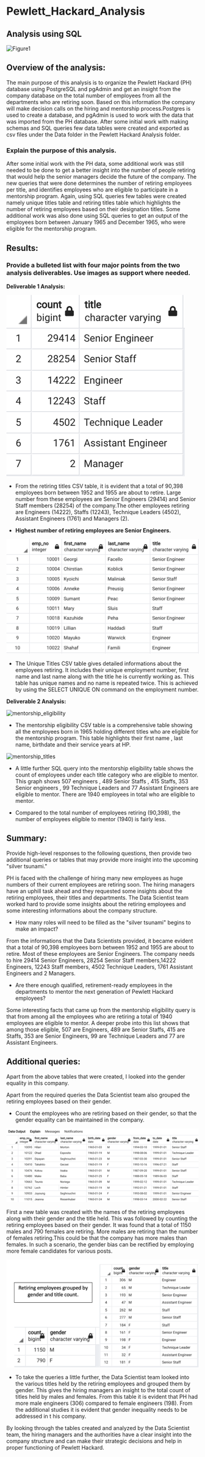 # Pewlett_Hackard_Analysis

## Analysis using SQL

![Figure1](https://pic2.zhimg.com/v2-78eeeab6a52b3651c33d685933d94a7c_720w.jpg?source=172ae18b)

## Overview of the analysis:

The main purpose of this analysis is to organize the Pewlett Hackard (PH) database using PostgreSQL and pgAdmin and get an insight from the company database on the total number of employees from all the departments who are retiring soon. Based on this information the company will make decision calls on the hiring and mentorship process.Postgres is used to create a database, and pgAdmin is used to work with the data that was imported from the PH database. After some initial work with making schemas and SQL queries few data tables were created and exported as csv files under the Data folder in the Pewlett Hackard Analysis folder.

### Explain the purpose of this analysis.

After some initial work with the PH data, some additional work was still needed to be done to get a better insight into the number of people retiring that would help the senior managers decide the future of the company. The new queries that were done determines the number of retiring employees per title, and identifies employees who are eligible to participate in a mentorship program. Again, using SQL queries few tables were created namely unique titles table and retiring titles table which highlights the number of retiring employees based on their designation titles. Some additional work was also done using SQL queries to get an output of the employees born between January 1965 and December 1965, who were eligible for the mentorship program.

## Results:

### Provide a bulleted list with four major points from the two analysis deliverables. Use images as support where needed.

**Deliverable 1 Analysis:**

![retiring_title](Data/retiring_titles.png)

* From the retiring titles CSV table, it is evident that a total of 90,398 employees born between 1952 and 1955 are about to retire. Large number from these employees are Senior Engineers (29414) and Senior Staff members (28254) of the company.The other employees retiring are Engineers (14222), Staffs (12243), Technique Leaders (4502), Assistant Engineers (1761) and Managers (2).  

* **Highest number of retiring employees are Senior Engineers.**

![Unique_titles](Data/unique_titles.png)

* The Unique Titles CSV table gives detailed informations about the employees retiring. It includes their unique employment number, first name and last name along with the title he is currently working as. This table has unique names and no name is repeated twice. This is achieved by using the SELECT UNIQUE ON command on the employment number.

**Deliverable 2 Analysis:**

![mentorship_eligibility]()

* The mentorship eligibility CSV table is a comprehensive table showing all the employees born in 1965 holding different titles who are eligible for the mentorship program. This table highlights their first name , last name, birthdate and their service years at HP.

![mentorship_titles]()

* A little further SQL query into the mentorship eligibility table shows the count of employees under each title category who are eligible to mentor. This graph shows 507 engineers , 489 Senior Staffs , 415 Staffs, 353 Senior engineers , 99 Technique Leaders and 77 Assistant Engineers are eligible to mentor. There are 1940 employees in total who are eligible to mentor.  

* Compared to the total number of employees retiring (90,398), the number of employees eligible to mentor (1940) is fairly less.


## Summary: 

Provide high-level responses to the following questions, then provide two additional queries or tables that may provide more insight into the upcoming "silver tsunami."

PH is faced with the challenge of hiring many new employees as huge numbers of their current employees are retiring soon. The hiring managers have an uphill task ahead and they requested some insights about the retiring employees, their titles and departments. The Data Scientist team worked hard to provide some insights about the retiring employees and some interesting informations about the company structure.

* How many roles will need to be filled as the "silver tsunami" begins to make an impact?

From the informations that the Data Scientists provided, it became evident that a total of 90,398 employees born between 1952 and 1955 are about to retire. Most of these employees are Senior Engineers. The company needs to hire 29414 Senior Engineers, 28254 Senior Staff members,14222 Engineers, 12243 Staff members, 4502 Technique Leaders, 1761 Assistant Engineers and 2 Managers.  

* Are there enough qualified, retirement-ready employees in the departments to mentor the next generation of Pewlett Hackard employees?

Some interesting facts that came up from the mentorship eligibility query is that from among all the employees who are retiring a total of 1940 employees are eligible to mentor. A deeper probe into this list shows that among those eligible, 507 are Engineers, 489 are Senior Staffs, 415 are Staffs, 353 are Senior Engineers, 99 are Technique Leaders and 77 are Assistant Engineers.

## Additional queries:
 
Apart from the above tables that were created, I looked into the gender equality in this company. 

Apart from the required queries the Data Scientist team also grouped the retiring employees based on their gender.
* Count the employees who are retiring based on their gender, so that the gender equality can be maintained in the company.

![retirement_gendertable](Data/retirement_gender.png)

First a new table was created with the names of the retiring employees along with their gender and the title held. This was followed by counting the retiring employees based on their gender. It was found that a total of 1150 males and 790 females are retiring. More males are retiring than the number of females retiring.This could be that the company has more males than females.
In such a scenario, the gender bias can be rectified by employing more female candidates for various posts.

![retirement_gender](Data/retiringby_gender.png)

* To take the queries a little further, the Data Scientist team looked into the various titles held by the retiring employees and grouped them by gender. This gives the hiring managers an insight to the total count of titles held by males and females. From this table it is evident that PH had more male engineers (306) compared to female engineers (198). 
From the additional studies it is evident that gender inequality needs to be addressed in t his company.

By looking through the tables created and analyzed by the Data Scientist team, the hiring managers and the authorities have a clear insight into the company structure and can make their strategic decisions and help in proper functioning of Pewlett Hackard.


